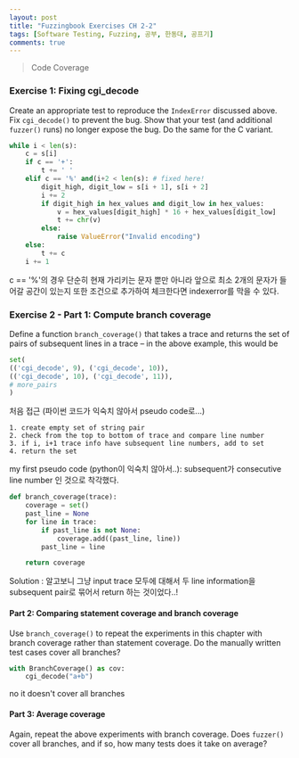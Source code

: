 ```yaml
---
layout: post
title: "Fuzzingbook Exercises CH 2-2"
tags: [Software Testing, Fuzzing, 공부, 한동대, 공프기]
comments: true
---
```


> Code Coverage  

### Exercise 1: Fixing cgi_decode  
Create an appropriate test to reproduce the `IndexError` discussed above.  Fix `cgi_decode()` to prevent the bug.  Show that your test (and additional `fuzzer()` runs) no longer expose the bug.  Do the same for the C variant.  

~~~python
while i < len(s):
    c = s[i]
    if c == '+':
        t += ' '
    elif c == '%' and(i+2 < len(s): # fixed here!
        digit_high, digit_low = s[i + 1], s[i + 2]
        i += 2
        if digit_high in hex_values and digit_low in hex_values:
            v = hex_values[digit_high] * 16 + hex_values[digit_low]
            t += chr(v)
        else:
            raise ValueError("Invalid encoding")
    else:
        t += c
    i += 1
~~~
c == '%'의 경우 단순히 현재 가리키는 문자 뿐만 아니라 앞으로 최소 2개의 문자가 들어갈 공간이 있는지 또한 조건으로 추가하여 체크한다면 indexerror를 막을 수 있다.  

### Exercise 2 - Part 1: Compute branch coverage  
Define a function `branch_coverage()` that takes a trace and returns the set of pairs of subsequent lines in a trace – in the above example, this would be  

~~~python
set(
(('cgi_decode', 9), ('cgi_decode', 10)),
(('cgi_decode', 10), ('cgi_decode', 11)),
# more_pairs
)
~~~

처음 접근 (파이썬 코드가 익숙치 않아서 pseudo code로...)  
~~~
1. create empty set of string pair  
2. check from the top to bottom of trace and compare line number  
3. if i, i+1 trace info have subsequent line numbers, add to set  
4. return the set  
~~~
my first pseudo code (python이 익숙치 않아서..): subsequent가 consecutive line number 인 것으로 착각했다.

~~~python
def branch_coverage(trace):
    coverage = set()
    past_line = None
    for line in trace:
        if past_line is not None:
            coverage.add((past_line, line))
        past_line = line

    return coverage
~~~
Solution : 알고보니 그냥 input trace 모두에 대해서 두 line information을 subsequent pair로 묶어서 return 하는 것이었다..!  

#### Part 2: Comparing statement coverage and branch coverage  
Use `branch_coverage()` to repeat the experiments in this chapter with branch coverage rather than statement coverage.  Do the manually written test cases cover all branches?  


~~~python
with BranchCoverage() as cov:
    cgi_decode("a+b")
~~~

no it doesn't cover all branches  

#### Part 3: Average coverage  
Again, repeat the above experiments with branch coverage.  Does `fuzzer()` cover all branches, and if so, how many tests does it take on average?  
